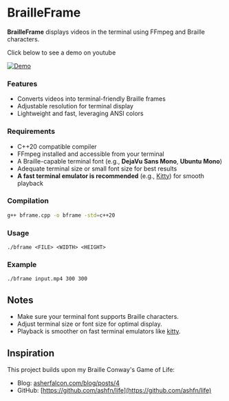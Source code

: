 # BrailleFrame

**BrailleFrame** displays videos in the terminal using FFmpeg and Braille characters.

Click below to see a demo on youtube

[![Demo](https://img.youtube.com/vi/Fuqz65VwXKM/0.jpg)](https://www.youtube.com/watch?v=Fuqz65VwXKM)


### Features

- Converts videos into terminal-friendly Braille frames  
- Adjustable resolution for terminal display  
- Lightweight and fast, leveraging ANSI colors  

### Requirements

- C++20 compatible compiler  
- FFmpeg installed and accessible from your terminal  
- A Braille-capable terminal font (e.g., **DejaVu Sans Mono**, **Ubuntu Mono**)  
- Adequate terminal size or small font size for best results  
- **A fast terminal emulator is recommended** (e.g., [Kitty](https://sw.kovidgoyal.net/kitty/)) for smooth playback  

### Compilation

```bash
g++ bframe.cpp -o bframe -std=c++20
```
### Usage
```
./bframe <FILE> <WIDTH> <HEIGHT>
```

### Example
```
./bframe input.mp4 300 300
```

## Notes
- Make sure your terminal font supports Braille characters.  
- Adjust terminal size or font size for optimal display.  
- Playback is smoother on fast terminal emulators like [kitty](https://sw.kovidgoyal.net/kitty/).  

## Inspiration
This project builds upon my Braille Conway's Game of Life:  
- Blog: [asherfalcon.com/blog/posts/4](https://asherfalcon.com/blog/posts/4)  
- GitHub: [https://github.com/ashfn/life](https://github.com/ashfn/life)
